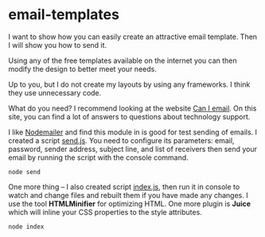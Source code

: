 # email-templates

I want to show how you can easily create an attractive email template. Then I will show you how to send it. 

Using any of the free templates available on the internet  you can then modify the design to better meet your needs.

Up to you, but I do not create my layouts by using any frameworks. I think they use unnecessary code. 

What do you need? I recommend looking at the website [Can I email](https://caniemail.com). On this site, you can find a lot of answers to questions about technology support.

I like [Nodemailer](https://nodemailer.com/) and find this module in is good for test sending of emails. I created a script [send.js](https://github.com/kweyjibo/email-templates/blob/main/send.js). You need to configure its parameters: email, password, sender address, subject line, and list of receivers then send your email by running the script with the console command. 

<pre><code>node send</code></pre>

One more thing – I also created script [index.js](https://github.com/kweyjibo/email-templates/blob/main/index.js), then run it in console to watch and change files and rebuilt them if you have made any changes. I use the tool **HTMLMinifier** for optimizing HTML. One more plugin is **Juice** which will inline your CSS properties to the style attributes. 

<pre><code>node index</code></pre>
